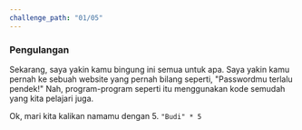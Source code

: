 ```yaml
---
challenge_path: "01/05"
---
```


### Pengulangan

Sekarang, saya yakin kamu bingung ini semua untuk apa. Saya yakin kamu pernah ke sebuah website yang pernah bilang seperti, "Passwordmu terlalu pendek!" Nah, program-program seperti itu menggunakan kode semudah yang kita pelajari juga.

Ok, mari kita kalikan namamu dengan 5. `"Budi" * 5`